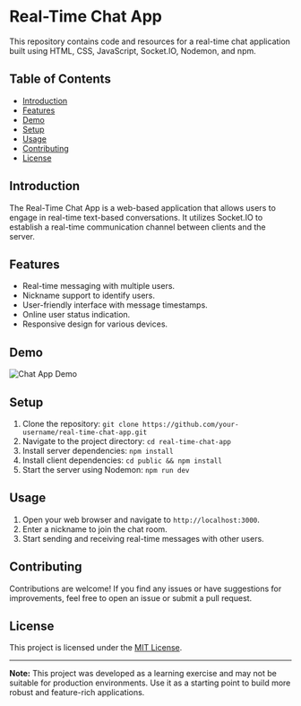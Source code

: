 # Real-Time Chat App

This repository contains code and resources for a real-time chat application built using HTML, CSS, JavaScript, Socket.IO, Nodemon, and npm.

## Table of Contents

- [Introduction](#introduction)
- [Features](#features)
- [Demo](#demo)
- [Setup](#setup)
- [Usage](#usage)
- [Contributing](#contributing)
- [License](#license)

## Introduction

The Real-Time Chat App is a web-based application that allows users to engage in real-time text-based conversations. It utilizes Socket.IO to establish a real-time communication channel between clients and the server.

## Features

- Real-time messaging with multiple users.
- Nickname support to identify users.
- User-friendly interface with message timestamps.
- Online user status indication.
- Responsive design for various devices.

## Demo

![Chat App Demo](demo.gif)

## Setup

1. Clone the repository: `git clone https://github.com/your-username/real-time-chat-app.git`
2. Navigate to the project directory: `cd real-time-chat-app`
3. Install server dependencies: `npm install`
4. Install client dependencies: `cd public && npm install`
5. Start the server using Nodemon: `npm run dev`

## Usage

1. Open your web browser and navigate to `http://localhost:3000`.
2. Enter a nickname to join the chat room.
3. Start sending and receiving real-time messages with other users.

## Contributing

Contributions are welcome! If you find any issues or have suggestions for improvements, feel free to open an issue or submit a pull request.

## License

This project is licensed under the [MIT License](LICENSE).

---

**Note:** This project was developed as a learning exercise and may not be suitable for production environments. Use it as a starting point to build more robust and feature-rich applications.
